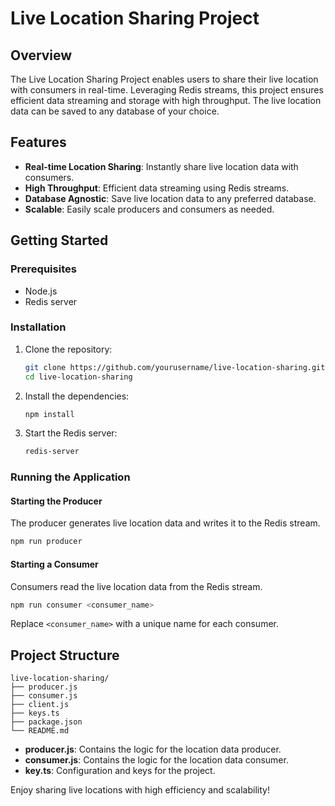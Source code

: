 # Live Location Sharing Project

## Overview

The Live Location Sharing Project enables users to share their live location with consumers in real-time. Leveraging Redis streams, this project ensures efficient data streaming and storage with high throughput. The live location data can be saved to any database of your choice.

## Features

- **Real-time Location Sharing**: Instantly share live location data with consumers.
- **High Throughput**: Efficient data streaming using Redis streams.
- **Database Agnostic**: Save live location data to any preferred database.
- **Scalable**: Easily scale producers and consumers as needed.

## Getting Started

### Prerequisites

- Node.js
- Redis server

### Installation

1. Clone the repository:

   ```sh
   git clone https://github.com/yourusername/live-location-sharing.git
   cd live-location-sharing
   ```

2. Install the dependencies:

   ```sh
   npm install
   ```

3. Start the Redis server:
   ```sh
   redis-server
   ```

### Running the Application

#### Starting the Producer

The producer generates live location data and writes it to the Redis stream.

```sh
npm run producer
```

#### Starting a Consumer

Consumers read the live location data from the Redis stream.

```sh
npm run consumer <consumer_name>
```

Replace `<consumer_name>` with a unique name for each consumer.

## Project Structure

```
live-location-sharing/
├── producer.js
├── consumer.js
├── client.js
├── keys.ts
├── package.json
└── README.md
```

- **producer.js**: Contains the logic for the location data producer.
- **consumer.js**: Contains the logic for the location data consumer.
- **key.ts**: Configuration and keys for the project.

Enjoy sharing live locations with high efficiency and scalability!
